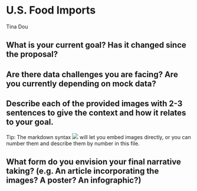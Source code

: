 # U.S. Food Imports

Tina Dou

## What is your current goal? Has it changed since the proposal?



## Are there data challenges you are facing? Are you currently depending on mock data?



## Describe each of the provided images with 2-3 sentences to give the context and how it relates to your goal.



Tip: The markdown syntax ![](image-name.png) will let you embed images directly, or you can number them and describe them by number in this file.

## What form do you envision your final narrative taking? (e.g. An article incorporating the images? A poster? An infographic?)

